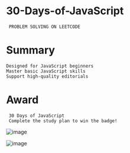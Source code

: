 # 30-Days-of-JavaScript 
     PROBLEM SOLVING ON LEETCODE

# Summary
    Designed for JavaScript beginners
    Master basic JavaScript skills
    Support high-quality editorials

# Award
     30 Days of JavaScript
     Complete the study plan to win the badge! 

![image](https://github.com/swarnavopramanik/30-Days-of-JavaScript-/assets/105142693/5bd52552-e99c-4e84-a7eb-dd1af8f035b8)

![image](https://github.com/swarnavopramanik/30-Days-of-JavaScript-/assets/105142693/29f6b72b-ed1d-4b66-96f4-8f0e643d0351)



